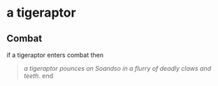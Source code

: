 # a tigeraptor
## Combat

if a tigeraptor enters combat  then


>*a tigeraptor pounces on Soandso in a flurry of deadly claws and teeth.*
end
